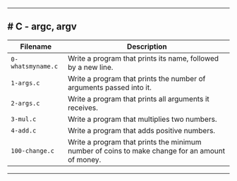 <hr>
<h2># C - argc, argv</h2>

| Filename | Description |
| -------- | ----------- |
| `0-whatsmyname.c` | Write a program that prints its name, followed by a new line. |
| `1-args.c` | Write a program that prints the number of arguments passed into it. |
| `2-args.c` | Write a program that prints all arguments it receives. |
| `3-mul.c` | Write a program that multiplies two numbers. |
| `4-add.c` | Write a program that adds positive numbers. |
| `100-change.c` | Write a program that prints the minimum number of coins to make change for an amount of money. |
<hr>
